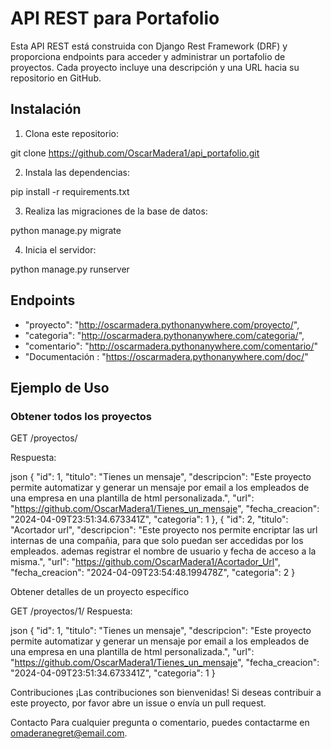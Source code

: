 # API REST para Portafolio

Esta API REST está construida con Django Rest Framework (DRF) y proporciona endpoints para acceder y administrar un portafolio de proyectos. Cada proyecto incluye una descripción y una URL hacia su repositorio en GitHub.

## Instalación

1. Clona este repositorio:

git clone https://github.com/OscarMadera1/api_portafolio.git


2. Instala las dependencias:

pip install -r requirements.txt


3. Realiza las migraciones de la base de datos:

python manage.py migrate


4. Inicia el servidor:

python manage.py runserver

## Endpoints

- "proyecto": "http://oscarmadera.pythonanywhere.com/proyecto/",
- "categoria": "http://oscarmadera.pythonanywhere.com/categoria/",
- "comentario": "http://oscarmadera.pythonanywhere.com/comentario/"
- "Documentación : "https://oscarmadera.pythonanywhere.com/doc/"

## Ejemplo de Uso

### Obtener todos los proyectos

GET /proyectos/

Respuesta:

json
   {
"id": 1,
"titulo": "Tienes un mensaje",
"descripcion": "Este proyecto permite automatizar y generar un mensaje por email a los empleados de una empresa en una plantilla de html personalizada.",
"url": "https://github.com/OscarMadera1/Tienes_un_mensaje",
"fecha_creacion": "2024-04-09T23:51:34.673341Z",
"categoria": 1
},
{
"id": 2,
"titulo": "Acortador url",
"descripcion": "Este proyecto nos permite encriptar las url internas de una compañia, para que solo puedan ser accedidas por los empleados. ademas registrar el nombre de usuario y fecha de acceso a la misma.",
"url": "https://github.com/OscarMadera1/Acortador_Url",
"fecha_creacion": "2024-04-09T23:54:48.199478Z",
"categoria": 2
}

Obtener detalles de un proyecto específico

GET /proyectos/1/
Respuesta:

json
   {
"id": 1,
"titulo": "Tienes un mensaje",
"descripcion": "Este proyecto permite automatizar y generar un mensaje por email a los empleados de una empresa en una plantilla de html personalizada.",
"url": "https://github.com/OscarMadera1/Tienes_un_mensaje",
"fecha_creacion": "2024-04-09T23:51:34.673341Z",
"categoria": 1
}

Contribuciones
¡Las contribuciones son bienvenidas! Si deseas contribuir a este proyecto, por favor abre un issue o envía un pull request.

Contacto
Para cualquier pregunta o comentario, puedes contactarme en omaderanegret@email.com.
